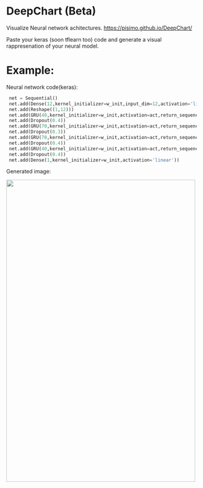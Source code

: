 # DeepChart (Beta)
Visualize Neural network achitectures.
https://pisimo.github.io/DeepChart/

Paste your keras (soon tflearn too) code and generate a visual rappresenation of your neural model.

<h1>Example:</h1>
Neural network code(keras):

```python
 net = Sequential()
 net.add(Dense(12,kernel_initializer=w_init,input_dim=12,activation='linear'))
 net.add(Reshape((1,12)))
 net.add(GRU(40,kernel_initializer=w_init,activation=act,return_sequences=True))
 net.add(Dropout(0.4))
 net.add(GRU(70,kernel_initializer=w_init,activation=act,return_sequences=True))
 net.add(Dropout(0.3))
 net.add(GRU(70,kernel_initializer=w_init,activation=act,return_sequences=True))
 net.add(Dropout(0.4))
 net.add(GRU(40,kernel_initializer=w_init,activation=act,return_sequences=False))
 net.add(Dropout(0.4))
 net.add(Dense(1,kernel_initializer=w_init,activation='linear'))
```

Generated image:

<img width=500 height=800 src="https://cloud.githubusercontent.com/assets/17238972/25303841/4945f448-275b-11e7-8ad9-e4c9601a7d3a.png">
